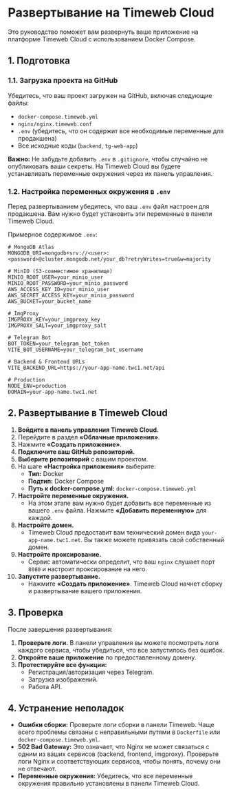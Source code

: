 # Развертывание на Timeweb Cloud

Это руководство поможет вам развернуть ваше приложение на платформе Timeweb Cloud с использованием Docker Compose.

## 1. Подготовка

### 1.1. Загрузка проекта на GitHub

Убедитесь, что ваш проект загружен на GitHub, включая следующие файлы:

- `docker-compose.timeweb.yml`
- `nginx/nginx.timeweb.conf`
- `.env` (убедитесь, что он содержит все необходимые переменные для продакшена)
- Все исходные коды (`backend`, `tg-web-app`)

**Важно:** Не забудьте добавить `.env` в `.gitignore`, чтобы случайно не опубликовать ваши секреты. На Timeweb Cloud вы будете устанавливать переменные окружения через их панель управления.

### 1.2. Настройка переменных окружения в `.env`

Перед развертыванием убедитесь, что ваш `.env` файл настроен для продакшена. Вам нужно будет установить эти переменные в панели Timeweb Cloud.

Примерное содержимое `.env`:

```
# MongoDB Atlas
MONGODB_URI=mongodb+srv://<user>:<password>@cluster.mongodb.net/your_db?retryWrites=true&w=majority

# MinIO (S3-совместимое хранилище)
MINIO_ROOT_USER=your_minio_user
MINIO_ROOT_PASSWORD=your_minio_password
AWS_ACCESS_KEY_ID=your_minio_user
AWS_SECRET_ACCESS_KEY=your_minio_password
AWS_BUCKET=your_bucket_name

# ImgProxy
IMGPROXY_KEY=your_imgproxy_key
IMGPROXY_SALT=your_imgproxy_salt

# Telegram Bot
BOT_TOKEN=your_telegram_bot_token
VITE_BOT_USERNAME=your_telegram_bot_username

# Backend & Frontend URLs
VITE_BACKEND_URL=https://your-app-name.twc1.net/api

# Production
NODE_ENV=production
DOMAIN=your-app-name.twc1.net
```

## 2. Развертывание в Timeweb Cloud

1.  **Войдите в панель управления Timeweb Cloud.**
2.  Перейдите в раздел **«Облачные приложения»**.
3.  Нажмите **«Создать приложение»**.
4.  **Подключите ваш GitHub репозиторий.**
5.  **Выберите репозиторий** с вашим проектом.
6.  На шаге **«Настройка приложения»** выберите:
    *   **Тип:** Docker
    *   **Подтип:** Docker Compose
    *   **Путь к docker-compose.yml:** `docker-compose.timeweb.yml`
7.  **Настройте переменные окружения.**
    *   На этом этапе вам нужно будет добавить все переменные из вашего `.env` файла. Нажмите **«Добавить переменную»** для каждой.
8.  **Настройте домен.**
    *   Timeweb Cloud предоставит вам технический домен вида `your-app-name.twc1.net`. Вы также можете привязать свой собственный домен.
9.  **Настройте проксирование.**
    *   Сервис автоматически определит, что ваш `nginx` слушает порт `8080` и настроит проксирование на него.
10. **Запустите развертывание.**
    *   Нажмите **«Создать приложение»**. Timeweb Cloud начнет сборку и развертывание вашего приложения.

## 3. Проверка

После завершения развертывания:

1.  **Проверьте логи.** В панели управления вы можете посмотреть логи каждого сервиса, чтобы убедиться, что все запустилось без ошибок.
2.  **Откройте ваше приложение** по предоставленному домену.
3.  **Протестируйте все функции:**
    *   Регистрация/авторизация через Telegram.
    *   Загрузка изображений.
    *   Работа API.

## 4. Устранение неполадок

*   **Ошибки сборки:** Проверьте логи сборки в панели Timeweb. Чаще всего проблемы связаны с неправильными путями в `Dockerfile` или `docker-compose.timeweb.yml`.
*   **502 Bad Gateway:** Это означает, что Nginx не может связаться с одним из ваших сервисов (backend, frontend, imgproxy). Проверьте логи Nginx и соответствующих сервисов, чтобы понять, почему они не отвечают.
*   **Переменные окружения:** Убедитесь, что все переменные окружения правильно установлены в панели Timeweb Cloud.